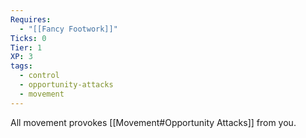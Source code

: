 ```yaml
---
Requires:
  - "[[Fancy Footwork]]"
Ticks: 0
Tier: 1
XP: 3
tags:
  - control
  - opportunity-attacks
  - movement
---
```

All movement provokes [[Movement#Opportunity Attacks]] from you.